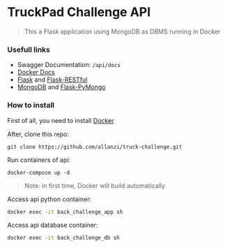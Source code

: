# TruckPad Challenge API

> This a Flask application using MongoDB as DBMS running in Docker

### Usefull links
- Swagger Documentation: `/api/docs`
- [Docker Docs](https://docs.docker.com/)
- [Flask](https://flask.palletsprojects.com/en/1.1.x/) and [Flask-RESTful](https://flask-restful.readthedocs.io/en/latest/)
- [MongoDB](https://www.mongodb.com/) and [Flask-PyMongo](https://flask-pymongo.readthedocs.io/en/latest/)


### How to install

First of all, you need to install [Docker](https://docs.docker.com/install/)

After, clone this repo:
```
git clone https://github.com/allanzi/truck-challenge.git
```

Run containers of api:
```
docker-compose up -d
```
> Note: in first time, Docker will build automatically

Access api python container:
```bash
docker exec -it back_challenge_app sh
```

Access api database container:
```bash
docker exec -it back_challenge_db sh
```
